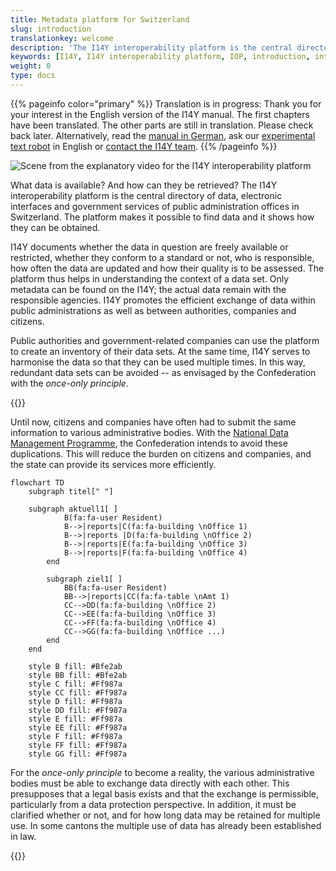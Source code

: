 ```yaml
---
title: Metadata platform for Switzerland 
slug: introduction
translationkey: welcome
description: 'The I14Y interoperability platform is the central directory of data, electronic interfaces and government services in Switzerland. The platform also provides tools so that data can be used multiple times. This relieves the burden on companies, citizens and the authorities.'
keywords: [I14Y, I14Y interoperability platform, IOP, introduction, interoperability, multiple use, Switzerland, data set, electronic interface, data sets, electronic interface, API, once-only principle, secondary use of data, harmonisation, standardisation]
weight: 0
type: docs
---
```


{{% pageinfo color="primary" %}}
Translation is in progress: Thank you for your interest in the English version of the I14Y manual. The first chapters have been translated. The other parts are still in translation. Please check back later. Alternatively, read the [manual in German](https://handbook.i14y.admin.ch), ask our [experimental text robot](https://www.i14y.admin.ch/de/labs/chatbot) in English or [contact the I14Y team](mailto:i14y@bfs.admin.ch).
{{% /pageinfo %}}


![ Scene from the explanatory video for the I14Y interoperability platform](/handbook/img/i14y-film_55.png)

What data is available? And how can they be retrieved? The I14Y interoperability platform is the central directory of data, electronic interfaces and government services of public administration offices in Switzerland. The platform makes it possible to find data and it shows how they can be obtained.

I14Y documents whether the data in question are freely available or restricted, whether they conform to a standard or not, who is responsible, how often the data are updated and how their quality is to be assessed. The platform thus helps in understanding the context of a data set. Only metadata can be found on the I14Y; the actual data remain with the responsible agencies. I14Y promotes the efficient exchange of data within public administrations as well as between authorities, companies and citizens.

Public authorities and government-related companies can use the platform to create an inventory of their data sets. At the same time, I14Y serves to harmonise the data so that they can be used multiple times. In this way, redundant data sets can be avoided -- as envisaged by the Confederation with the _once-only principle_.

{{<alert title=" What is the <i> once-only principle </i>?" color="info">}}

Until now, citizens and companies have often had to submit the same information to various administrative bodies.
With the [National Data Management Programme](https://www.bfs.admin.ch/bfs/en/home/nadb/nadb.html), the Confederation intends to avoid these duplications. This will reduce the burden on citizens and companies, and the state can provide its services more efficiently.

```mermaid
flowchart TD
    subgraph titel[" "]
        
    subgraph aktuell1[ ]
            B(fa:fa-user Resident)
            B-->|reports|C(fa:fa-building \nOffice 1)
            B-->|reports |D(fa:fa-building \nOffice 2)
            B-->|reports|E(fa:fa-building \nOffice 3)
            B-->|reports|F(fa:fa-building \nOffice 4)
        end
    
        subgraph ziel1[ ]
            BB(fa:fa-user Resident)
            BB-->|reports|CC(fa:fa-table \nAmt 1)
            CC-->DD(fa:fa-building \nOffice 2)
            CC-->EE(fa:fa-building \nOffice 3)
            CC-->FF(fa:fa-building \nOffice 4)
            CC-->GG(fa:fa-building \nOffice ...)
        end
    end
    
    style B fill: #Bfe2ab
    style BB fill: #Bfe2ab
    style C fill: #Ff987a
    style CC fill: #Ff987a
    style D fill: #Ff987a
    style DD fill: #Ff987a
    style E fill: #Ff987a
    style EE fill: #Ff987a
    style F fill: #Ff987a
    style FF fill: #Ff987a
    style GG fill: #Ff987a
```

For the _once-only principle_ to become a reality, the various administrative bodies must be able to exchange data directly with each other. This presupposes that a legal basis exists and that the exchange is permissible, particularly from a data protection perspective. In addition, it must be clarified whether or not, and for how long data may be retained for multiple use. In some cantons the multiple use of data has already been established in law.

{{</alert>}}